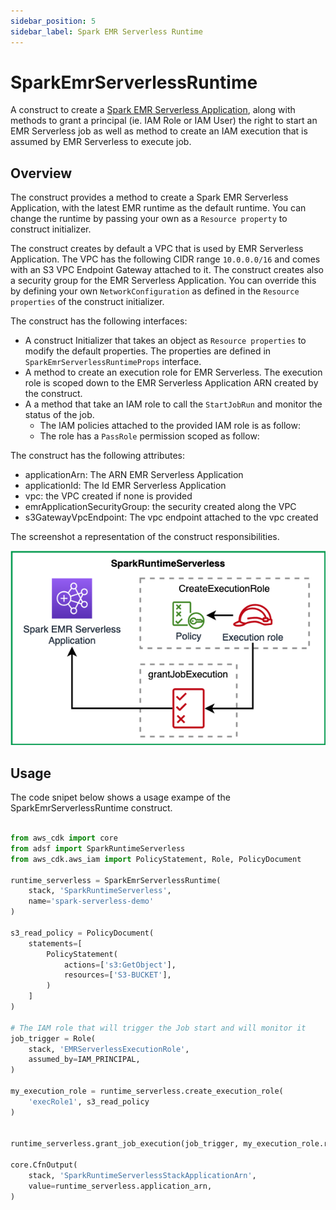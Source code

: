 ```yaml
---
sidebar_position: 5
sidebar_label: Spark EMR Serverless Runtime
---
```


# SparkEmrServerlessRuntime

A construct to create a [Spark EMR Serverless Application](https://docs.aws.amazon.com/emr/latest/EMR-Serverless-UserGuide/getting-started.html), along with methods to grant a principal (ie. IAM Role or IAM User) the right to start an EMR Serverless job as well as method to create an IAM execution that is assumed by EMR Serverless to execute job. 

## Overview

The construct provides a method to create a Spark EMR Serverless Application, with the latest EMR runtime as the default runtime. You can change the runtime by passing your own as a `Resource property` to construct initializer.

The construct creates by default a VPC that is used by EMR Serverless Application. The VPC has the following CIDR range `10.0.0.0/16` and comes with an S3 VPC Endpoint Gateway attached to it. The construct creates also a security group for the EMR Serverless Application. You can override this by defining your own `NetworkConfiguration` as defined in the `Resource properties` of the construct initializer.

The construct has the following interfaces:

   * A construct Initializer that takes an object as `Resource properties` to modify the default properties. The properties are defined in `SparkEmrServerlessRuntimeProps` interface.
   * A method to create an execution role for EMR Serverless. The execution role is scoped down to the EMR Serverless Application ARN created by the construct.
   * A a method that take an IAM role to call the `StartJobRun` and monitor the status of the job.
      * The IAM policies attached to the provided IAM role is as follow:
      * The role has a `PassRole` permission scoped as follow:

The construct has the following attributes:

   * applicationArn: The ARN EMR Serverless Application
   * applicationId: The Id EMR Serverless Application
   * vpc: the VPC created if none is provided
   * emrApplicationSecurityGroup: the security created along the VPC
   * s3GatewayVpcEndpoint: The vpc endpoint attached to the vpc created

The screenshot a representation of the construct responsibilities.

![Spark Runtime Serverless](../../../static/img/adsf-spark-runtime.png)

## Usage

The code snipet below shows a usage exampe of the SparkEmrServerlessRuntime construct.

```python

from aws_cdk import core
from adsf import SparkRuntimeServerless
from aws_cdk.aws_iam import PolicyStatement, Role, PolicyDocument

runtime_serverless = SparkEmrServerlessRuntime(
    stack, 'SparkRuntimeServerless',
    name='spark-serverless-demo'
)

s3_read_policy = PolicyDocument(
    statements=[
        PolicyStatement(
            actions=['s3:GetObject'],
            resources=['S3-BUCKET'],
        )
    ]
)

# The IAM role that will trigger the Job start and will monitor it
job_trigger = Role(
    stack, 'EMRServerlessExecutionRole',
    assumed_by=IAM_PRINCIPAL,
)

my_execution_role = runtime_serverless.create_execution_role(
    'execRole1', s3_read_policy
)


runtime_serverless.grant_job_execution(job_trigger, my_execution_role.role_arn)

core.CfnOutput(
    stack, 'SparkRuntimeServerlessStackApplicationArn',
    value=runtime_serverless.application_arn,
)

```